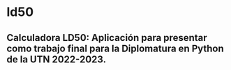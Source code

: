 # ld50
## Calculadora LD50: Aplicación para presentar como trabajo final para la Diplomatura en Python de la UTN 2022-2023.

